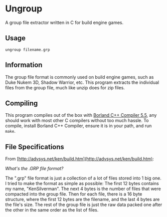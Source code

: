 # Ungroup

A group file extractor written in C for build engine games.

## Usage

`ungroup filename.grp`

## Information

The group file format is commonly used on build engine games, such as Duke Nukem 3D, Shadow Warrior, etc. This program extracts the individual files from the group file, much like unzip does for zip files.

## Compiling

This program compiles out of the box with [Borland C++ Compiler 5.5](https://edn.embarcadero.com/article/20633), any should work with most other C compilers without too much hassle. To compile, install Borland C++ Compiler, ensure it is in your path, and run `make`.

## File Specifications

From [http://advsys.net/ken/build.htm](http://advsys.net/ken/build.htm):

*What's the .GRP file format?*

The ".grp" file format is just a collection of a lot of files stored into 1 big one. I tried to make the format as simple as possible: The first 12 bytes contains my name, "KenSilverman". The next 4 bytes is the number of files that were compacted into the group file. Then for each file, there is a 16 byte structure, where the first 12 bytes are the filename, and the last 4 bytes are the file's size. The rest of the group file is just the raw data packed one after the other in the same order as the list of files.
